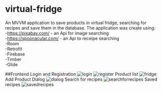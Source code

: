 # virtual-fridge
An MVVM application to save products in virtual fridge, searching for recipes and save them in the database.
The application was create using:
<br/>-https://pixabay.com/ - an Api for image searching
<br/>-https://spoonacular.com/ - an Api to receipe searching
<br/>-Room
<br/>-Retrofit
<br/>-Firebase
<br/>-Timber
<br/>-Glide

##Frontend
Login and Registration
![login](https://user-images.githubusercontent.com/85635492/141696886-7ef8beed-594f-463a-adda-a9e82edf4467.jpg)
![register](https://user-images.githubusercontent.com/85635492/141696887-a67a7eb8-6963-4dc0-af35-6e0443082128.jpg)
Product list
![fridge](https://user-images.githubusercontent.com/85635492/141696885-4790835b-27c5-4ad2-8892-d0882303c366.jpg)
Add Product Dialog
![dialog](https://user-images.githubusercontent.com/85635492/141696883-21da6b81-b1cc-42b5-8852-a2d1f238970b.jpg)
Search for recipes
![searchforrecipes](https://user-images.githubusercontent.com/85635492/141696890-0f43c791-fa7e-48df-a13e-8df4cdbef19b.jpg)
Saved recipes
![savedrecipes](https://user-images.githubusercontent.com/85635492/141696889-0b4cca8a-e835-443f-bc2e-72dca9212214.jpg)

